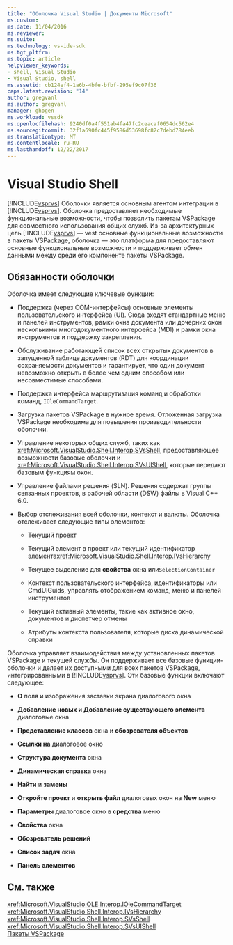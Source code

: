 ```yaml
---
title: "Оболочка Visual Studio | Документы Microsoft"
ms.custom: 
ms.date: 11/04/2016
ms.reviewer: 
ms.suite: 
ms.technology: vs-ide-sdk
ms.tgt_pltfrm: 
ms.topic: article
helpviewer_keywords:
- shell, Visual Studio
- Visual Studio, shell
ms.assetid: cb124ef4-1a6b-4bfe-bfbf-295ef9c07f36
caps.latest.revision: "14"
author: gregvanl
ms.author: gregvanl
manager: ghogen
ms.workload: vssdk
ms.openlocfilehash: 9240df0a4f551ab4fa47fc2ceacaf0654dc562e4
ms.sourcegitcommit: 32f1a690fc445f9586d53698fc82c7debd784eeb
ms.translationtype: MT
ms.contentlocale: ru-RU
ms.lasthandoff: 12/22/2017
---
```

# <a name="visual-studio-shell"></a>Visual Studio Shell
[!INCLUDE[vsprvs](../../code-quality/includes/vsprvs_md.md)] Оболочки является основным агентом интеграции в [!INCLUDE[vsprvs](../../code-quality/includes/vsprvs_md.md)]. Оболочка предоставляет необходимые функциональные возможности, чтобы позволить пакетам VSPackage для совместного использования общих служб. Из-за архитектурных цель [!INCLUDE[vsprvs](../../code-quality/includes/vsprvs_md.md)] — vest основные функциональные возможности в пакеты VSPackage, оболочка — это платформа для предоставляют основные функциональные возможности и поддерживает обмен данными между среди его компоненте пакеты VSPackage.  
  
## <a name="shell-responsibilities"></a>Обязанности оболочки  
 Оболочка имеет следующие ключевые функции:  
  
-   Поддержка (через COM-интерфейсы) основные элементы пользовательского интерфейса (UI). Сюда входят стандартные меню и панелей инструментов, рамки окна документа или дочерних окон несколькими многодокументного интерфейса (MDI) и рамки окна инструментов и поддержку закрепления.  
  
-   Обслуживание работающей список всех открытых документов в запущенной таблице документов (RDT) для координации сохраняемости документов и гарантирует, что один документ невозможно открыть в более чем одним способом или несовместимые способами.  
  
-   Поддержка интерфейса маршрутизация команд и обработки команд, `IOleCommandTarget`.  
  
-   Загрузка пакетов VSPackage в нужное время. Отложенная загрузка VSPackage необходима для повышения производительности оболочки.  
  
-   Управление некоторых общих служб, таких как <xref:Microsoft.VisualStudio.Shell.Interop.SVsShell>, предоставляющее возможности базовые оболочки и <xref:Microsoft.VisualStudio.Shell.Interop.SVsUIShell>, которые передают базовым функциям окон.  
  
-   Управление файлами решения (SLN). Решения содержат группы связанных проектов, в рабочей области (DSW) файлы в Visual C++ 6.0.  
  
-   Выбор отслеживания всей оболочки, контекст и валюты. Оболочка отслеживает следующие типы элементов:  
  
    -   Текущий проект  
  
    -   Текущий элемент в проект или текущий идентификатор элемента<xref:Microsoft.VisualStudio.Shell.Interop.IVsHierarchy>  
  
    -   Текущее выделение для **свойства** окна или`SelectionContainer`  
  
    -   Контекст пользовательского интерфейса, идентификаторы или CmdUIGuids, управлять отображением команд, меню и панелей инструментов  
  
    -   Текущий активный элементы, такие как активное окно, документов и диспетчер отмены  
  
    -   Атрибуты контекста пользователя, которые диска динамической справки  
  
 Оболочка управляет взаимодействия между установленных пакетов VSPackage и текущей службы. Он поддерживает все базовые функции-оболочки и делает их доступными для всех пакетов VSPackage, интегрированными в [!INCLUDE[vsprvs](../../code-quality/includes/vsprvs_md.md)]. Эти базовые функции включают следующее:  
  
-   **О** поля и изображения заставки экрана диалогового окна  
  
-   **Добавление новых и Добавление существующего элемента** диалоговые окна  
  
-   **Представление классов** окна и **обозревателя объектов**  
  
-   **Ссылки на** диалоговое окно  
  
-   **Структура документа** окна  
  
-   **Динамическая справка** окна  
  
-   **Найти** и **замены**  
  
-   **Откройте проект** и **открыть файл** диалоговых окон на **New** меню  
  
-   **Параметры** диалоговое окно в **средства** меню  
  
-   **Свойства** окна  
  
-   **Обозреватель решений**  
  
-   **Список задач** окна  
  
-   **Панель элементов**  
  
## <a name="see-also"></a>См. также  
 <xref:Microsoft.VisualStudio.OLE.Interop.IOleCommandTarget>   
 <xref:Microsoft.VisualStudio.Shell.Interop.IVsHierarchy>   
 <xref:Microsoft.VisualStudio.Shell.Interop.SVsShell>   
 <xref:Microsoft.VisualStudio.Shell.Interop.SVsUIShell>   
 [Пакеты VSPackage](../../extensibility/internals/vspackages.md)